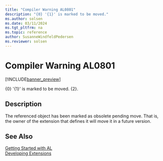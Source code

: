 ```yaml
---
title: "Compiler Warning AL0801"
description: "{0} '{1}' is marked to be moved."
ms.author: solsen
ms.date: 03/11/2024
ms.tgt_pltfrm: na
ms.topic: reference
author: SusanneWindfeldPedersen
ms.reviewer: solsen
---
```

[//]: # (START>DO_NOT_EDIT)
[//]: # (IMPORTANT:Do not edit any of the content between here and the END>DO_NOT_EDIT.)
[//]: # (Any modifications should be made in the .xml files in the ModernDev repo.)
# Compiler Warning AL0801

[!INCLUDE[banner_preview](../includes/banner_preview.md)]

{0} '{1}' is marked to be moved. {2}.


## Description
The referenced object has been marked as obsolete pending move. That is, the owner of the extension that defines it will move it in a future version.  

[//]: # (IMPORTANT: END>DO_NOT_EDIT)
## See Also  
[Getting Started with AL](../devenv-get-started.md)  
[Developing Extensions](../devenv-dev-overview.md)  